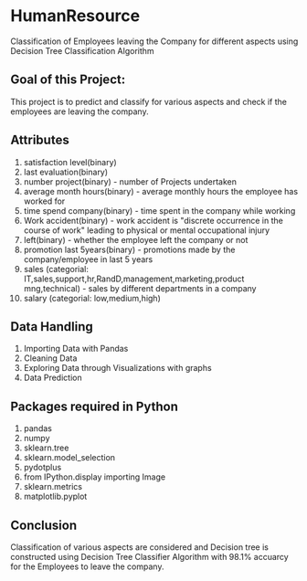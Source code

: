 # HumanResource
Classification of Employees leaving the Company for different aspects using Decision Tree Classification Algorithm

## Goal of this Project: 
This project is to predict and classify for various aspects and check if the employees are leaving the company.

## Attributes
1)  satisfaction level(binary)
2)  last evaluation(binary)
3)  number project(binary) - number of Projects undertaken
4)  average month hours(binary) - average monthly hours the employee has worked for
5)  time spend company(binary) - time spent in the company while working
6)  Work accident(binary) - work accident is "discrete occurrence in the course of work" leading to physical or mental occupational injury
7)  left(binary) - whether the employee left the company or not
8)  promotion last 5years(binary) - promotions made by the company/employee in last 5 years
9)  sales (categorial: IT,sales,support,hr,RandD,management,marketing,product mng,technical) - sales by different departments in a company 
10) salary (categorial: low,medium,high)

## Data Handling
1) Importing Data with Pandas
2) Cleaning Data
3) Exploring Data through Visualizations with graphs
4) Data Prediction

## Packages required in Python
1) pandas
2) numpy
3) sklearn.tree
4) sklearn.model_selection
5) pydotplus
6) from IPython.display importing Image
7) sklearn.metrics
8) matplotlib.pyplot

## Conclusion
Classification of various aspects are considered and Decision tree is constructed using Decision Tree Classifier
Algorithm with 98.1% accuarcy for the Employees to leave the company.
